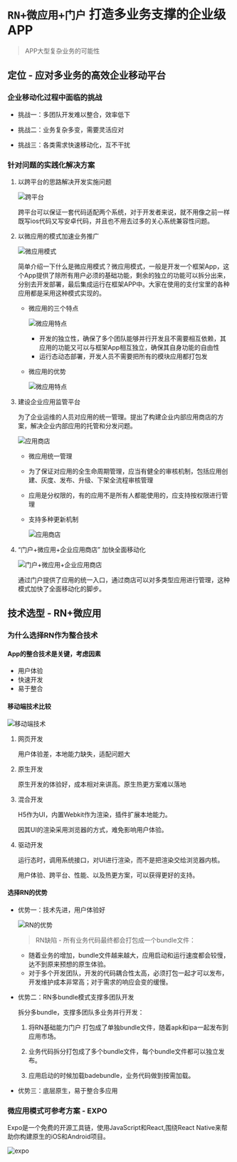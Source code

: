 # `RN+微应用+门户` 打造多业务支撑的企业级APP

> APP大型复杂业务的可能性

## 定位 - 应对多业务的高效企业移动平台

### 企业移动化过程中面临的挑战

- 挑战一：多团队开发难以整合，效率低下

- 挑战二：业务复杂多变，需要灵活应对

- 挑战三：各类需求快速移动化，互不干扰

### 针对问题的实践化解决方案

1. 以跨平台的思路解决开发实施问题

    ![跨平台](../asset/641.jpeg)

    跨平台可以保证一套代码适配两个系统，对于开发者来说，就不用像之前一样既写ios代码又写安卓代码，并且也不用去过多的关心系统兼容性问题。

1. 以微应用的模式加速业务推广

    ![微应用模式](../asset/642.jpeg)

    简单介绍一下什么是微应用模式？微应用模式，一般是开发一个框架App，这个App提供了除所有用户必须的基础功能，剩余的独立的功能可以拆分出来，分别去开发部署，最后集成运行在框架APP中。大家在使用的支付宝里的各种应用都是采用这种模式实现的。

    - 微应用的三个特点

      ![微应用特点](../asset/643.jpeg)

      - 开发的独立性，确保了多个团队能够并行开发且不需要相互依赖，其应用的功能又可以与框架App相互独立，确保其自身功能的自由性
      - 运行态动态部署，开发人员不需要把所有的模块应用都打包发

    - 微应用的优势

      ![微应用特点](../asset/644.jpeg)

1. 建设企业应用监管平台

    为了企业运维的人员对应用的统一管理。提出了构建企业内部应用商店的方案，解决企业内部应用的托管和分发问题。

    ![应用商店](../asset/645.jpeg)

    - 微应用统一管理
    - 为了保证对应用的全生命周期管理，应当有健全的审核机制，包括应用创建、灰度、发布、升级、下架全流程审核管理
    - 应用是分权限的，有的应用不是所有人都能使用的，应支持按权限进行管理
    - 支持多种更新机制

      ![应用商店](../asset/646.jpeg)

1. “门户+微应用+企业应用商店” 加快全面移动化

    ![门户+微应用+企业应用商店](../asset/647.jpeg)

    通过门户提供了应用的统一入口，通过商店可以对多类型应用进行管理，这种模式加快了全面移动化的脚步。

## 技术选型 - RN+微应用

### 为什么选择RN作为整合技术

#### App的整合技术是关键，考虑因素

- 用户体验
- 快速开发
- 易于整合

#### 移动端技术比较

![移动端技术](../asset/640.jpeg)

1. 网页开发

    用户体验差，本地能力缺失，适配问题大

1. 原生开发

    原生开发的体验好，成本相对来讲高。原生热更方案难以落地

1. 混合开发

    H5作为UI，内置Webkit作为渲染，插件扩展本地能力。

    因其UI的渲染采用浏览器的方式，难免影响用户体验。

1. 驱动开发

    运行态时，调用系统接口，对UI进行渲染，而不是把渲染交给浏览器内核。

    用户体验、跨平台、性能、以及热更方案，可以获得更好的支持。

#### 选择RN的优势

- 优势一：技术先进，用户体验好

    ![RN的优势](../asset/605.png)

    > RN缺陷 - 所有业务代码最终都会打包成一个bundle文件：

    - 随着业务的增加，bundle文件越来越大，应用启动和运行速度都会较慢，达不到原来预想的原生体验。
    - 对于多个开发团队，开发的代码耦合性太高，必须打包一起才可以发布，开发维护成本非常高；对于需求的响应会变的缓慢。

- 优势二：RN多bundle模式支撑多团队开发

    拆分多bundle，支撑多团队多业务并行开发：

    1. 将RN基础能力门户 打包成了单独bundle文件，随着apk和ipa一起发布到应用市场。

    1. 业务代码拆分打包成了多个bundle文件，每个bundle文件都可以独立发布。

    1. 应用启动的时候加载badebundle，业务代码做到按需加载。

- 优势三：底层原生，易于整合多应用

### 微应用模式可参考方案 - EXPO

Expo是一个免费的开源工具链，使用JavaScript和React,围绕React Native来帮助你构建原生的iOS和Android项目。

![expo](../asset/expo-c.png)
